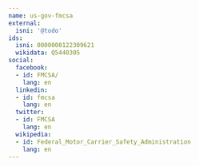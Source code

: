 ```yaml
---
name: us-gov-fmcsa
external:
  isni: '@todo'
ids:
  isni: 0000000122309621
  wikidata: Q5440305
social:
  facebook:
  - id: FMCSA/
    lang: en
  linkedin:
  - id: fmcsa
    lang: en
  twitter:
  - id: FMCSA
    lang: en
  wikipedia:
  - id: Federal_Motor_Carrier_Safety_Administration
    lang: en
---
```

